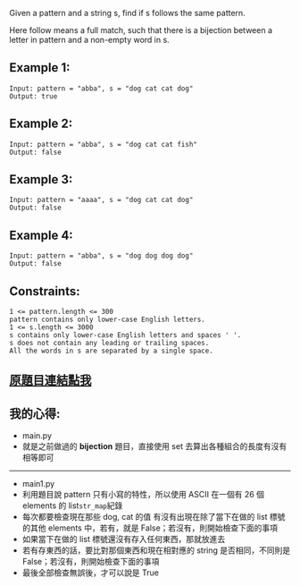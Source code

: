 Given a pattern and a string s, find if s follows the same pattern.

Here follow means a full match, such that there is a bijection between a letter in pattern and a non-empty word in s.

 

## Example 1:

	Input: pattern = "abba", s = "dog cat cat dog"
	Output: true
	
## Example 2:

	Input: pattern = "abba", s = "dog cat cat fish"
	Output: false

## Example 3:

	Input: pattern = "aaaa", s = "dog cat cat dog"
	Output: false

## Example 4:

	Input: pattern = "abba", s = "dog dog dog dog"
	Output: false
 

## Constraints:

	1 <= pattern.length <= 300
	pattern contains only lower-case English letters.
	1 <= s.length <= 3000
	s contains only lower-case English letters and spaces ' '.
	s does not contain any leading or trailing spaces.
	All the words in s are separated by a single space.

## [原題目連結點我](https://leetcode.com/problems/word-pattern/)

## 我的心得:
* main.py
* 就是之前做過的 **bijection** 題目，直接使用 set 去算出各種組合的長度有沒有相等即可

-----
* main1.py
* 利用題目說 pattern 只有小寫的特性，所以使用 ASCII 在一個有 26 個 elements 的 list`str_map`紀錄
* 每次都要檢查現在那些 dog, cat 的值 有沒有出現在除了當下在做的 list 標號的其他 elements 中，若有，就是 False；若沒有，則開始檢查下面的事項
* 如果當下在做的 list 標號還沒有存入任何東西，那就放進去
* 若有存東西的話，要比對那個東西和現在相對應的 string 是否相同，不同則是 False；若沒有，則開始檢查下面的事項
* 最後全部檢查無誤後，才可以說是 True